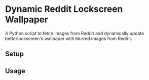 # Dynamic Reddit Lockscreen Wallpaper

A Python script to fetch images from Reddit and dynamically update betterlockscreen's wallpaper with blurred images from Reddit.

## Setup

## Usage

